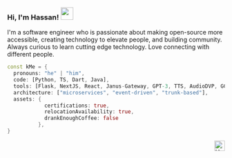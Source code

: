 ### Hi, I'm Hassan! <img src="https://github.com/TheDudeThatCode/TheDudeThatCode/blob/master/Assets/Hi.gif" width="29px">

I'm a software engineer who is passionate about making open-source more accessible, creating technology to elevate people, and building community. Always curious to learn cutting edge technology. Love connecting with different people.

```dart
const kMe = {
  pronouns: "he" | "him",
  code: [Python, TS, Dart, Java],
  tools: [Flask, NextJS, React, Janus-Gateway, GPT-3, TTS, AudioDVP, GCP, Tacotron2, Wav2Lip, Rasa Chat-bot, Postgres, AWS, GCP],
  architecture: ["microservices", "event-driven", "trunk-based"],
  assets: {
            certifications: true,
            relocationAvailability: true,
            drankEnoughCoffee: false
          },
}
```

<a href="https://in.linkedin.com/in/federiz">
    <img align="right" alt="Hassan | Linkedin" width="24px" src="https://github.com/TheDudeThatCode/TheDudeThatCode/blob/master/Assets/Linkedin.svg" />
  </a>
